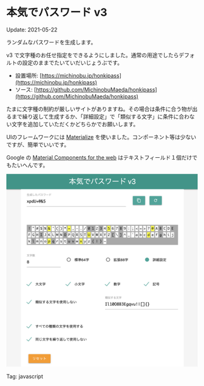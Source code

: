 本気でパスワード v3
======

Update: 2021-05-22

ランダムなパスワードを生成します。

v3 で文字種のお任せ指定をできるようにしました。通常の用途でしたらデフォルトの設定のままでたいていだいじょうぶです。

- 設置場所: [https://michinobu.jp/honkipass](https://michinobu.jp/honkipass)
- ソース: [https://github.com/MichinobuMaeda/honkipass](https://github.com/MichinobuMaeda/honkipass)

たまに文字種の制約が厳しいサイトがありますね。その場合は条件に合う物が出るまで繰り返して生成するか、「詳細設定」で「類似する文字」に条件に合わない文字を追加していただくかどちらかでお願いします。

UIのフレームワークには [Materialize](https://materializecss.com/) を使いました。コンポーネント等は少ないですが、簡単でいいです。

Google の [Material Components for the web](https://github.com/material-components/material-components-web) はテキストフィールド１個だけでもたいへんです。

[![](20210522honkipass.png)](../honkipass)

Tag: javascript
